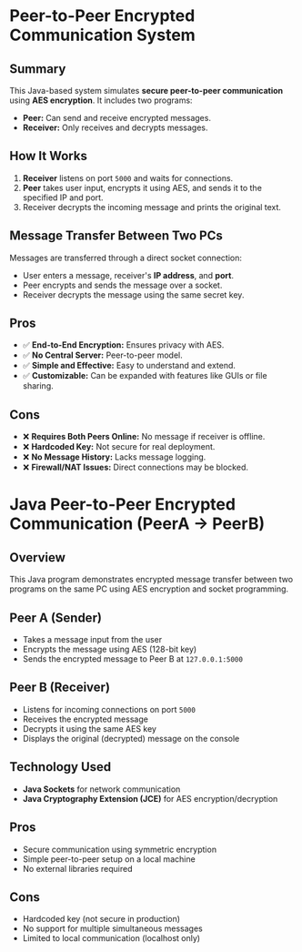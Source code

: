 <h1>Peer-to-Peer Encrypted Communication System</h1>

   <div class="section">
        <h2>Summary</h2>
        <p>This Java-based system simulates <strong>secure peer-to-peer communication</strong> using <strong>AES encryption</strong>. It includes two programs:</p>
        <ul>
            <li><strong>Peer:</strong> Can send and receive encrypted messages.</li>
            <li><strong>Receiver:</strong> Only receives and decrypts messages.</li>
        </ul>
    </div>

  <div class="section">
        <h2>How It Works</h2>
        <ol>
            <li><strong>Receiver</strong> listens on port <code>5000</code> and waits for connections.</li>
            <li><strong>Peer</strong> takes user input, encrypts it using AES, and sends it to the specified IP and port.</li>
            <li>Receiver decrypts the incoming message and prints the original text.</li>
        </ol>
    </div>
    <div class="section">
        <h2>Message Transfer Between Two PCs</h2>
        <p>Messages are transferred through a direct socket connection:</p>
        <ul>
            <li>User enters a message, receiver's <strong>IP address</strong>, and <strong>port</strong>.</li>
            <li>Peer encrypts and sends the message over a socket.</li>
            <li>Receiver decrypts the message using the same secret key.</li>
        </ul>
    </div>
    <div class="section">
        <h2>Pros</h2>
        <ul>
            <li>✅ <strong>End-to-End Encryption:</strong> Ensures privacy with AES.</li>
            <li>✅ <strong>No Central Server:</strong> Peer-to-peer model.</li>
            <li>✅ <strong>Simple and Effective:</strong> Easy to understand and extend.</li>
            <li>✅ <strong>Customizable:</strong> Can be expanded with features like GUIs or file sharing.</li>
        </ul>
    </div>
    <div class="section">
        <h2>Cons</h2>
        <ul>
            <li>❌ <strong>Requires Both Peers Online:</strong> No message if receiver is offline.</li>
            <li>❌ <strong>Hardcoded Key:</strong> Not secure for real deployment.</li>
            <li>❌ <strong>No Message History:</strong> Lacks message logging.</li>
            <li>❌ <strong>Firewall/NAT Issues:</strong> Direct connections may be blocked.</li>
        </ul>
    </div>
 <h1>Java Peer-to-Peer Encrypted Communication (PeerA → PeerB)</h1>
    <h2>Overview</h2>
 <p>This Java program demonstrates encrypted message transfer between two programs on the same PC using AES encryption and socket programming.</p>

   <h2>Peer A (Sender)</h2>
   <ul>
        <li>Takes a message input from the user</li>
        <li>Encrypts the message using AES (128-bit key)</li>
        <li>Sends the encrypted message to Peer B at <code>127.0.0.1:5000</code></li>
    </ul>
 <h2>Peer B (Receiver)</h2>
    
   <ul>
        <li>Listens for incoming connections on port <code>5000</code></li>
        <li>Receives the encrypted message</li>
        <li>Decrypts it using the same AES key</li>
        <li>Displays the original (decrypted) message on the console</li>
        
   </ul>

 <h2>Technology Used</h2>
    <ul>
        <li><strong>Java Sockets</strong> for network communication</li>
        <li><strong>Java Cryptography Extension (JCE)</strong> for AES encryption/decryption</li>
    </ul>

   <h2>Pros</h2>
    <ul>
        <li>Secure communication using symmetric encryption</li>
        <li>Simple peer-to-peer setup on a local machine</li>
        <li>No external libraries required</li>
 </ul>
    <h2>Cons</h2>
    <ul>
        <li>Hardcoded key (not secure in production)</li>
        <li>No support for multiple simultaneous messages</li>
        <li>Limited to local communication (localhost only)</li>
    </ul>
